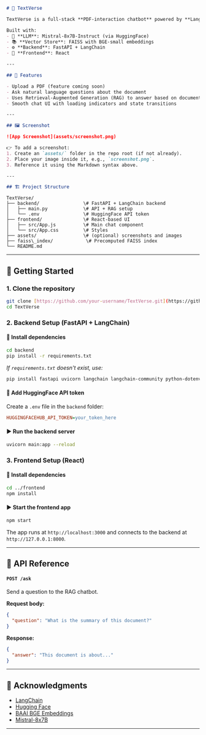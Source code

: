 

```markdown
# 📄 TextVerse

TextVerse is a full-stack **PDF-interaction chatbot** powered by **LangChain**, **FAISS**, and **Hugging Face models**. It allows users to upload a PDF and ask questions related to its content via a conversational interface.

Built with:
- 🧠 **LLM**: Mistral-8x7B-Instruct (via HuggingFace)
- 📚 **Vector Store**: FAISS with BGE-small embeddings
- ⚙️ **Backend**: FastAPI + LangChain
- 💬 **Frontend**: React

---

## 🌟 Features

- Upload a PDF (feature coming soon)
- Ask natural language questions about the document
- Uses Retrieval-Augmented Generation (RAG) to answer based on document context
- Smooth chat UI with loading indicators and state transitions

---

## 🖼️ Screenshot

![App Screenshot](assets/screenshot.png)

👉 To add a screenshot:
1. Create an `assets/` folder in the repo root (if not already).
2. Place your image inside it, e.g., `screenshot.png`.
3. Reference it using the Markdown syntax above.

---

## 🏗️ Project Structure
```
```
TextVerse/
├── backend/                \# FastAPI + LangChain backend
│   ├── main.py             \# API + RAG setup
│   └── .env                \# HuggingFace API token
├── frontend/               \# React-based UI
│   ├── src/App.js          \# Main chat component
│   └── src/App.css         \# Styles
├── assets/                 \# (optional) screenshots and images
├── faiss\_index/            \# Precomputed FAISS index
└── README.md
```

---

## 🚀 Getting Started

### 1. Clone the repository

```bash
git clone [https://github.com/your-username/TextVerse.git](https://github.com/your-username/TextVerse.git)
cd TextVerse
````

### 2\. Backend Setup (FastAPI + LangChain)

#### 🔧 Install dependencies

```bash
cd backend
pip install -r requirements.txt
```

*If `requirements.txt` doesn't exist, use:*

```bash
pip install fastapi uvicorn langchain langchain-community python-dotenv huggingface_hub faiss-cpu
```

#### 🔐 Add HuggingFace API token

Create a `.env` file in the `backend` folder:

```ini
HUGGINGFACEHUB_API_TOKEN=your_token_here
```

#### ▶️ Run the backend server

```bash
uvicorn main:app --reload
```

### 3\. Frontend Setup (React)

#### 🧱 Install dependencies

```bash
cd ../frontend
npm install
```

#### ▶️ Start the frontend app

```bash
npm start
```

The app runs at `http://localhost:3000` and connects to the backend at `http://127.0.0.1:8000`.

-----

## 💬 API Reference

#### `POST /ask`

Send a question to the RAG chatbot.

**Request body:**

```json
{
  "question": "What is the summary of this document?"
}
```

**Response:**

```json
{
  "answer": "This document is about..."
}
```


-----

## 🙌 Acknowledgments

  - [LangChain](https://www.langchain.com/)
  - [Hugging Face](https://huggingface.co/)
  - [BAAI BGE Embeddings](https://huggingface.co/BAAI/bge-small-en)
  - [Mistral-8x7B](https://huggingface.co/mistralai/Mixtral-8x7B-Instruct-v0.1)

-----


<!-- end list -->

```
```
